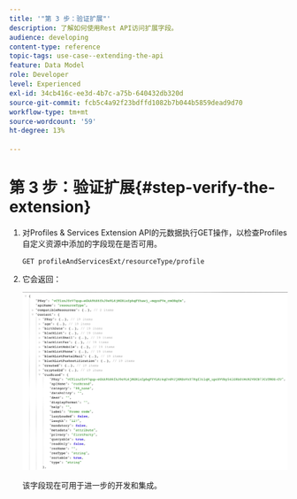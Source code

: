 ```yaml
---
title: '"第 3 步：验证扩展"'
description: 了解如何使用Rest API访问扩展字段。
audience: developing
content-type: reference
topic-tags: use-case--extending-the-api
feature: Data Model
role: Developer
level: Experienced
exl-id: 34cb416c-ee3d-4b7c-a75b-640432db320d
source-git-commit: fcb5c4a92f23bdffd1082b7b044b5859dead9d70
workflow-type: tm+mt
source-wordcount: '59'
ht-degree: 13%

---
```


# 第 3 步：验证扩展{#step-verify-the-extension}

1. 对Profiles &amp; Services Extension API的元数据执行GET操作，以检查Profiles自定义资源中添加的字段现在是否可用。

   ```
   GET profileAndServicesExt/resourceType/profile
   ```

1. 它会返回：

   ![](assets/extendpandsapiview.png)

   该字段现在可用于进一步的开发和集成。

